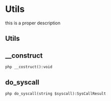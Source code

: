 # Utils  
this is a proper description  
## Utils  
## __construct  
```php __costruct():void```  
## do_syscall  
```php do_syscall(string $syscall):SysCallResult```  
